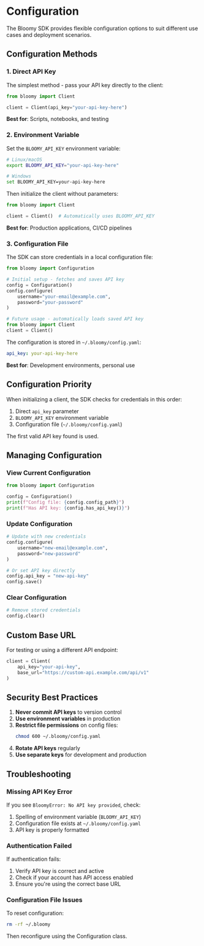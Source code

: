 # Configuration

The Bloomy SDK provides flexible configuration options to suit different use cases and deployment scenarios.

## Configuration Methods

### 1. Direct API Key

The simplest method - pass your API key directly to the client:

```python
from bloomy import Client

client = Client(api_key="your-api-key-here")
```

**Best for**: Scripts, notebooks, and testing

### 2. Environment Variable

Set the `BLOOMY_API_KEY` environment variable:

```bash
# Linux/macOS
export BLOOMY_API_KEY="your-api-key-here"

# Windows
set BLOOMY_API_KEY=your-api-key-here
```

Then initialize the client without parameters:

```python
from bloomy import Client

client = Client()  # Automatically uses BLOOMY_API_KEY
```

**Best for**: Production applications, CI/CD pipelines

### 3. Configuration File

The SDK can store credentials in a local configuration file:

```python
from bloomy import Configuration

# Initial setup - fetches and saves API key
config = Configuration()
config.configure(
    username="your-email@example.com",
    password="your-password"
)

# Future usage - automatically loads saved API key
from bloomy import Client
client = Client()
```

The configuration is stored in `~/.bloomy/config.yaml`:

```yaml
api_key: your-api-key-here
```

**Best for**: Development environments, personal use

## Configuration Priority

When initializing a client, the SDK checks for credentials in this order:

1. Direct `api_key` parameter
2. `BLOOMY_API_KEY` environment variable
3. Configuration file (`~/.bloomy/config.yaml`)

The first valid API key found is used.

## Managing Configuration

### View Current Configuration

```python
from bloomy import Configuration

config = Configuration()
print(f"Config file: {config.config_path}")
print(f"Has API key: {config.has_api_key()}")
```

### Update Configuration

```python
# Update with new credentials
config.configure(
    username="new-email@example.com",
    password="new-password"
)

# Or set API key directly
config.api_key = "new-api-key"
config.save()
```

### Clear Configuration

```python
# Remove stored credentials
config.clear()
```

## Custom Base URL

For testing or using a different API endpoint:

```python
client = Client(
    api_key="your-api-key",
    base_url="https://custom-api.example.com/api/v1"
)
```

## Security Best Practices

1. **Never commit API keys** to version control
2. **Use environment variables** in production
3. **Restrict file permissions** on config files:
   ```bash
   chmod 600 ~/.bloomy/config.yaml
   ```
4. **Rotate API keys** regularly
5. **Use separate keys** for development and production

## Troubleshooting

### Missing API Key Error

If you see `BloomyError: No API key provided`, check:

1. Spelling of environment variable (`BLOOMY_API_KEY`)
2. Configuration file exists at `~/.bloomy/config.yaml`
3. API key is properly formatted

### Authentication Failed

If authentication fails:

1. Verify API key is correct and active
2. Check if your account has API access enabled
3. Ensure you're using the correct base URL

### Configuration File Issues

To reset configuration:

```bash
rm -rf ~/.bloomy
```

Then reconfigure using the Configuration class.